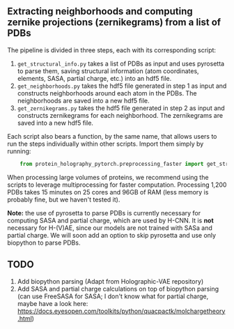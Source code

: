 
## Extracting neighborhoods and computing zernike projections (zernikegrams) from a list of PDBs

The pipeline is divided in three steps, each with its corresponding script:

1. `get_structural_info.py` takes a list of PDBs as input and uses pyrosetta to parse them, saving structural information (atom coordinates, elements, SASA, partial charge, etc.) into an hdf5 file.
2. `get_neighborhoods.py` takes the hdf5 file generated in step 1 as input and constructs neighborhoods around each atom in the PDBs. The neighborhoods are saved into a new hdf5 file.
3. `get_zernikegrams.py` takes the hdf5 file generated in step 2 as input and constructs zernikegrams for each neighborhood. The zernikegrams are saved into a new hdf5 file.

Each script also bears a function, by the same name, that allows users to run the steps individually within other scripts. Import them simply by running:

```python
    from protein_holography_pytorch.preprocessing_faster import get_structural_info, get_neighborhoods, get_zernikegrams
```

When processing large volumes of proteins, we recommend using the scripts to leverage multiprocessing for faster computation. Processing 1,200 PDBs takes 15 minutes on 25 cores and 96GB of RAM (less memory is probably fine, but we haven't tested it).


**Note:** the use of pyrosetta to parse PDBs is currently necessary for computing SASA and partial charge, which are used by H-CNN. It is **not** necessary for H-(V)AE, since our models are not trained with SASa and partial charge. We will soon add an option to skip pyrosetta and use only biopython to parse PDBs.


## TODO

1. Add biopython parsing (Adapt from Holographic-VAE repository)
2. Add SASA and partial charge calculations on top of biopython parsing (can use FreeSASA for SASA; I don't know what for partial charge, maybe have a look here: https://docs.eyesopen.com/toolkits/python/quacpactk/molchargetheory.html)
